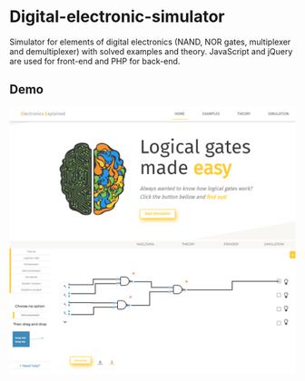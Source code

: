 # Digital-electronic-simulator
Simulator for elements of digital electronics (NAND, NOR gates, multiplexer and demultiplexer) with solved examples and theory. JavaScript and jQuery are used for front-end and PHP for back-end.

## Demo

![home](https://github.com/vanabful/digital-electronic-simulator/blob/master/images/demo-home.PNG)
![simulation](https://github.com/vanabful/digital-electronic-simulator/blob/master/images/demo-simulation.PNG)
